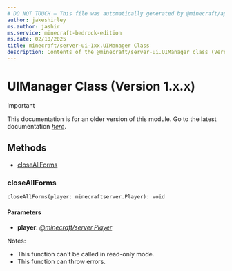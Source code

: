 ```yaml
---
# DO NOT TOUCH — This file was automatically generated by @minecraft/api-docs-generator, to report problems file an issue at https://github.com/Mojang/minecraft-scripting-libraries
author: jakeshirley
ms.author: jashir
ms.service: minecraft-bedrock-edition
ms.date: 02/10/2025
title: minecraft/server-ui-1xx.UIManager Class
description: Contents of the @minecraft/server-ui.UIManager class (Version 1.x.x).
---
```

# UIManager Class (Version 1.x.x)

> [!IMPORTANT]
> This documentation is for an older version of this module. Go to the latest documentation [*here*](../../../scriptapi/minecraft/server-ui/UIManager.md).

## Methods
- [closeAllForms](#closeallforms)

### **closeAllForms**
`
closeAllForms(player: minecraftserver.Player): void
`

#### **Parameters**
- **player**: [*@minecraft/server.Player*](../../../priorscriptapi/minecraft/server-1xx/Player.md)
  
Notes:
- This function can't be called in read-only mode.
- This function can throw errors.
